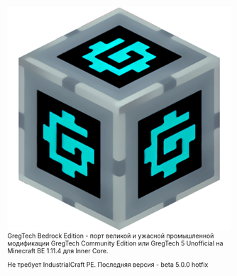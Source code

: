 ![Alt-текст](mod_icon.png?raw=true&s=460 "GregTech Bedrock Edition")
GregTech Bedrock Edition - порт великой и ужасной промышленной модификации GregTech Community Edition или GregTech 5 Unofficial на Minecraft BE 1.11.4 для Inner Core.

Не требует IndustrialCraft PE.
Последняя версия - beta 5.0.0 hotfix